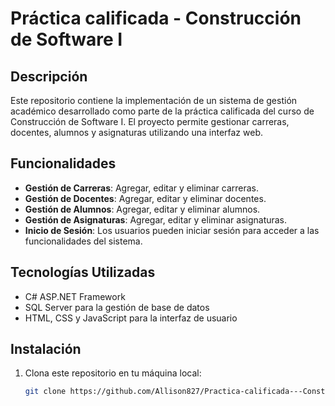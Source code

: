 # Práctica calificada - Construcción de Software I

## Descripción
Este repositorio contiene la implementación de un sistema de gestión académico desarrollado como parte de la práctica calificada del curso de Construcción de Software I. El proyecto permite gestionar carreras, docentes, alumnos y asignaturas utilizando una interfaz web.

## Funcionalidades
- **Gestión de Carreras**: Agregar, editar y eliminar carreras.
- **Gestión de Docentes**: Agregar, editar y eliminar docentes.
- **Gestión de Alumnos**: Agregar, editar y eliminar alumnos.
- **Gestión de Asignaturas**: Agregar, editar y eliminar asignaturas.
- **Inicio de Sesión**: Los usuarios pueden iniciar sesión para acceder a las funcionalidades del sistema.

## Tecnologías Utilizadas
- C# ASP.NET Framework
- SQL Server para la gestión de base de datos
- HTML, CSS y JavaScript para la interfaz de usuario

## Instalación
1. Clona este repositorio en tu máquina local:
   ```bash
   git clone https://github.com/Allison827/Practica-calificada---Construcci-n-de-Software-I.git
